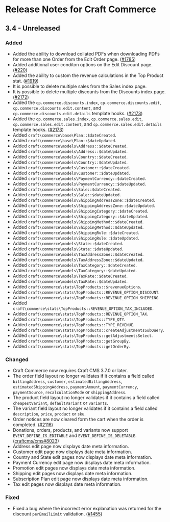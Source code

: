 # Release Notes for Craft Commerce

## 3.4 - Unreleased

### Added
- Added the ability to download collated PDFs when downloading PDFs for more than one Order from the Edit Order page. ([#1785](https://github.com/craftcms/commerce/issues/1785))
- Added additional user conditon options on the Edit Discount page. ([#220](https://github.com/craftcms/commerce/issues/220))
- Added the ability to custom the revenue calculations in the Top Product stat. ([#1919](https://github.com/craftcms/commerce/issues/1919))
- It is possible to delete multiple sales from the Sales index page.
- It is possible to delete multiple discounts from the Discounts index page. ([#2172](https://github.com/craftcms/commerce/issues/2172))
- Added the `cp.commerce.discounts.index`, `cp.commerce.discounts.edit`, `cp.commerce.discounts.edit.content`, and `cp.commerce.discounts.edit.details` template hooks. ([#2173](https://github.com/craftcms/commerce/issues/2173))
- Added the `cp.commerce.sales.index`, `cp.commerce.sales.edit`, `cp.commerce.sales.edit.content`, and `cp.commerce.sales.edit.details` template hooks. ([#2173](https://github.com/craftcms/commerce/issues/2173))
- Added `craft\commerce\base\Plan::$dateCreated`.
- Added `craft\commerce\base\Plan::$dateUpdated`.
- Added `craft\commerce\models\Address::$dateCreated`.
- Added `craft\commerce\models\Address::$dateUpdated`.
- Added `craft\commerce\models\Country::$dateCreated`.
- Added `craft\commerce\models\Country::$dateUpdated`.
- Added `craft\commerce\models\Customer::$dateCreated`.
- Added `craft\commerce\models\Customer::$dateUpdated`.
- Added `craft\commerce\models\PaymentCurrency::$dateCreated`.
- Added `craft\commerce\models\PaymentCurrency::$dateUpdated`.
- Added `craft\commerce\models\Sale::$dateCreated`.
- Added `craft\commerce\models\Sale::$dateUpdated`.
- Added `craft\commerce\models\ShippingAddressZone::$dateCreated`.
- Added `craft\commerce\models\ShippingAddressZone::$dateUpdated`.
- Added `craft\commerce\models\ShippingCategory::$dateCreated`.
- Added `craft\commerce\models\ShippingCategory::$dateUpdated`.
- Added `craft\commerce\models\ShippingMethod::$dateCreated`.
- Added `craft\commerce\models\ShippingMethod::$dateUpdated`.
- Added `craft\commerce\models\ShippingRule::$dateCreated`.
- Added `craft\commerce\models\ShippingRule::$dateUpdated`.
- Added `craft\commerce\models\State::$dateCreated`.
- Added `craft\commerce\models\State::$dateUpdated`.
- Added `craft\commerce\models\TaxAddressZone::$dateCreated`.
- Added `craft\commerce\models\TaxAddressZone::$dateUpdated`.
- Added `craft\commerce\models\TaxCategory::$dateCreated`.
- Added `craft\commerce\models\TaxCategory::$dateUpdated`.
- Added `craft\commerce\models\TaxRate::$dateCreated`.
- Added `craft\commerce\models\TaxRate::$dateUpdated`.
- Added `craft\commerce\stats\TopProducts::$revenueOptions`.
- Added `craft\commerce\stats\TopProducts::REVENUE_OPTION_DISCOUNT`.
- Added `craft\commerce\stats\TopProducts::REVENUE_OPTION_SHIPPING`.
- Added `craft\commerce\stats\TopProducts::REVENUE_OPTION_TAX_INCLUDED`.
- Added `craft\commerce\stats\TopProducts::REVENUE_OPTION_TAX`.
- Added `craft\commerce\stats\TopProducts::TYPE_QTY`.
- Added `craft\commerce\stats\TopProducts::TYPE_REVENUE`.
- Added `craft\commerce\stats\TopProducts::createAdjustmentsSubQuery`.
- Added `craft\commerce\stats\TopProducts::getAdjustmentsSelect`.
- Added `craft\commerce\stats\TopProducts::getGroupBy`.
- Added `craft\commerce\stats\TopProducts::getOrderBy`.

### Changed
- Craft Commerce now requires Craft CMS 3.7.0 or later.
- The order field layout no longer validates if it contains a field called `billingAddress`, `customer`, `estimatedBillingAddress`, `estimatedShippingAddress`, `paymentAmount`, `paymentCurrency`, `paymentSource`, `recalculationMode` or `shippingAddress`.
- The product field layout no longer validates if it contains a field called `cheapestVariant`, `defaultVariant` or `variants`.
- The variant field layout no longer validates if it contains a field called `description`, `price`, `product` or `sku`.
- Order notices are now cleared form the cart when the order is completed. ([#2116](https://github.com/craftcms/commerce/issues/2116))
- Donations, orders, products, and variants now support `EVENT_DEFINE_IS_EDITABLE` and `EVENT_DEFINE_IS_DELETABLE`. ([craftcms/cms#8023](https://github.com/craftcms/cms/issues/8023))
- Address edit page now displays date meta information.
- Customer edit page now displays date meta information.
- Country and State edit pages now displays date meta information.
- Payment Currency edit page now displays date meta information.
- Promotion edit pages now displays date meta information.
- Shipping edit pages now displays date meta information.
- Subscription Plan edit page now displays date meta information.
- Tax edit pages now displays date meta information.

### Fixed
- Fixed a bug where the incorrect error explanation was returned for the discount `perEmailLimit` validation. ([#1455](https://github.com/craftcms/commerce/issues/1455))
